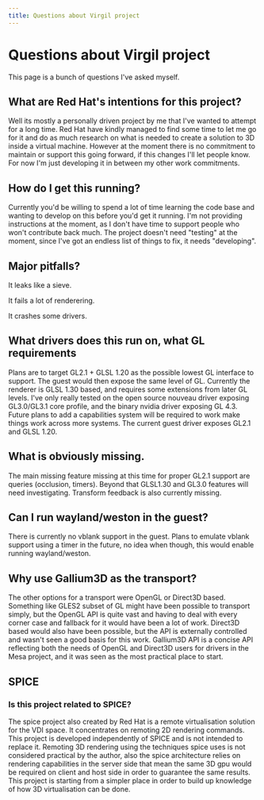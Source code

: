 ```yaml
---
title: Questions about Virgil project
---
```


# Questions about Virgil project

This page is a bunch of questions I've asked myself.

## What are Red Hat's intentions for this project?
Well its mostly a personally driven project by me that I've wanted to attempt for a long time. Red Hat have kindly managed to find some time to let me go for it and do as much research on what is needed to create a solution to 3D inside a virtual machine. However at the moment there is no commitment to maintain or support this going forward, if this changes I'll let people know. For now I'm just developing it in between my other work commitments.

## How do I get this running?
Currently you'd be willing to spend a lot of time learning the code base and wanting to develop on this before you'd get it running. I'm not providing instructions at the moment, as I don't have time to support people who won't contribute back much. The project doesn't need "testing" at the moment, since I've got an endless list of things to fix, it needs "developing".

## Major pitfalls?
It leaks like a sieve.

It fails a lot of renderering.

It crashes some drivers.

## What drivers does this run on, what GL requirements
Plans are to target GL2.1 + GLSL 1.20 as the possible lowest GL interface to support. The guest would then expose the same level of GL. Currently the renderer is GLSL 1.30 based, and requires some extensions from later GL levels. I've only really tested on the open source nouveau driver exposing GL3.0/GL3.1 core profile, and the binary nvidia driver exposing GL 4.3. Future plans to add a capabilities system will be required to work make things work across more systems.
The current guest driver exposes GL2.1 and GLSL 1.20.

## What is obviously missing.
The main missing feature missing at this time for proper GL2.1 support are queries (occlusion, timers). Beyond that GLSL1.30 and GL3.0 features will need investigating. Transform feedback is also currently missing.

## Can I run wayland/weston in the guest?
There is currently no vblank support in the guest. Plans to emulate vblank support using a timer in the future, no idea when though, this would enable running wayland/weston.

## Why use Gallium3D as the transport?
The other options for a transport were OpenGL or Direct3D based. Something like GLES2 subset of GL might have been possible to transport simply, but the OpenGL API is quite vast and having to deal with every corner case and fallback for it would have been a lot of work. Direct3D based would also have been possible, but the API is externally controlled and wasn't seen a good basis for this work. Gallium3D API is a concise API reflecting both the needs of OpenGL and Direct3D users for drivers in the Mesa project, and it was seen as the most practical place to start.

## SPICE
### Is this project related to SPICE?

The spice project also created by Red Hat is a remote virtualisation solution for the VDI space. It concentrates on remoting 2D rendering commands. This project is developed independently of SPICE and is not intended to replace it. Remoting 3D rendering using the techniques spice uses is not considered practical by the author, also the spice architecture relies on rendering capabilities in the server side that mean the same 3D gpu would be required on client and host side in order to guarantee the same results. This project is starting from a simpler place in order to build up knowledge of how 3D virtualisation can be done.

